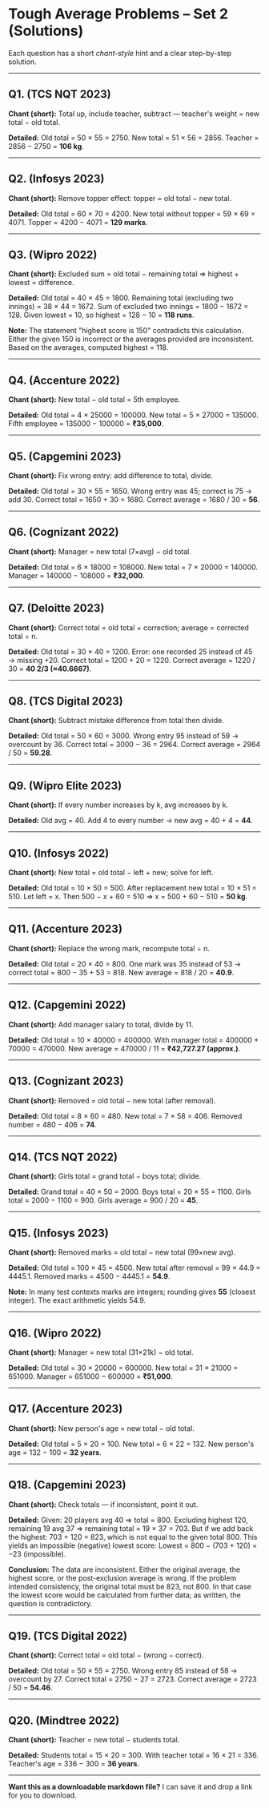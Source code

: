 # Tough Average Problems – Set 2 (Solutions)

Each question has a short *chant-style* hint and a clear step-by-step solution.

---

## Q1. (TCS NQT 2023)
**Chant (short):** Total up, include teacher, subtract — teacher's weight = new total − old total.

**Detailed:**
Old total = 50 × 55 = 2750.
New total = 51 × 56 = 2856.
Teacher = 2856 − 2750 = **106 kg**.

---

## Q2. (Infosys 2023)
**Chant (short):** Remove topper effect: topper = old total − new total.

**Detailed:**
Old total = 60 × 70 = 4200.
New total without topper = 59 × 69 = 4071.
Topper = 4200 − 4071 = **129 marks**.

---

## Q3. (Wipro 2022)
**Chant (short):** Excluded sum = old total − remaining total ⇒ highest + lowest = difference.

**Detailed:**
Old total = 40 × 45 = 1800.
Remaining total (excluding two innings) = 38 × 44 = 1672.
Sum of excluded two innings = 1800 − 1672 = 128.
Given lowest = 10, so highest = 128 − 10 = **118 runs**.

**Note:** The statement "highest score is 150" contradicts this calculation. Either the given 150 is incorrect or the averages provided are inconsistent. Based on the averages, computed highest = 118.

---

## Q4. (Accenture 2022)
**Chant (short):** New total − old total = 5th employee.

**Detailed:**
Old total = 4 × 25000 = 100000.
New total = 5 × 27000 = 135000.
Fifth employee = 135000 − 100000 = **₹35,000**.

---

## Q5. (Capgemini 2023)
**Chant (short):** Fix wrong entry: add difference to total, divide.

**Detailed:**
Old total = 30 × 55 = 1650.
Wrong entry was 45; correct is 75 → add 30.
Correct total = 1650 + 30 = 1680.
Correct average = 1680 / 30 = **56**.

---

## Q6. (Cognizant 2022)
**Chant (short):** Manager = new total (7×avg) − old total.

**Detailed:**
Old total = 6 × 18000 = 108000.
New total = 7 × 20000 = 140000.
Manager = 140000 − 108000 = **₹32,000**.

---

## Q7. (Deloitte 2023)
**Chant (short):** Correct total = old total + correction; average = corrected total ÷ n.

**Detailed:**
Old total = 30 × 40 = 1200.
Error: one recorded 25 instead of 45 → missing +20.
Correct total = 1200 + 20 = 1220.
Correct average = 1220 / 30 = **40 2/3 (≈40.6667)**.

---

## Q8. (TCS Digital 2023)
**Chant (short):** Subtract mistake difference from total then divide.

**Detailed:**
Old total = 50 × 60 = 3000.
Wrong entry 95 instead of 59 → overcount by 36.
Correct total = 3000 − 36 = 2964.
Correct average = 2964 / 50 = **59.28**.

---

## Q9. (Wipro Elite 2023)
**Chant (short):** If every number increases by k, avg increases by k.

**Detailed:**
Old avg = 40. Add 4 to every number → new avg = 40 + 4 = **44**.

---

## Q10. (Infosys 2022)
**Chant (short):** New total = old total − left + new; solve for left.

**Detailed:**
Old total = 10 × 50 = 500.
After replacement new total = 10 × 51 = 510.
Let left = x. Then 500 − x + 60 = 510 ⇒ x = 500 + 60 − 510 = **50 kg**.

---

## Q11. (Accenture 2023)
**Chant (short):** Replace the wrong mark, recompute total ÷ n.

**Detailed:**
Old total = 20 × 40 = 800.
One mark was 35 instead of 53 → correct total = 800 − 35 + 53 = 818.
New average = 818 / 20 = **40.9**.

---

## Q12. (Capgemini 2022)
**Chant (short):** Add manager salary to total, divide by 11.

**Detailed:**
Old total = 10 × 40000 = 400000.
With manager total = 400000 + 70000 = 470000.
New average = 470000 / 11 = **₹42,727.27 (approx.)**.

---

## Q13. (Cognizant 2023)
**Chant (short):** Removed = old total − new total (after removal).

**Detailed:**
Old total = 8 × 60 = 480.
New total = 7 × 58 = 406.
Removed number = 480 − 406 = **74**.

---

## Q14. (TCS NQT 2022)
**Chant (short):** Girls total = grand total − boys total; divide.

**Detailed:**
Grand total = 40 × 50 = 2000.
Boys total = 20 × 55 = 1100.
Girls total = 2000 − 1100 = 900.
Girls average = 900 / 20 = **45**.

---

## Q15. (Infosys 2023)
**Chant (short):** Removed marks = old total − new total (99×new avg).

**Detailed:**
Old total = 100 × 45 = 4500.
New total after removal = 99 × 44.9 = 4445.1.
Removed marks = 4500 − 4445.1 = **54.9**.

**Note:** In many test contexts marks are integers; rounding gives **55** (closest integer). The exact arithmetic yields 54.9.

---

## Q16. (Wipro 2022)
**Chant (short):** Manager = new total (31×21k) − old total.

**Detailed:**
Old total = 30 × 20000 = 600000.
New total = 31 × 21000 = 651000.
Manager = 651000 − 600000 = **₹51,000**.

---

## Q17. (Accenture 2023)
**Chant (short):** New person's age = new total − old total.

**Detailed:**
Old total = 5 × 20 = 100.
New total = 6 × 22 = 132.
New person's age = 132 − 100 = **32 years**.

---

## Q18. (Capgemini 2023)
**Chant (short):** Check totals — if inconsistent, point it out.

**Detailed:**
Given: 20 players avg 40 ⇒ total = 800.
Excluding highest 120, remaining 19 avg 37 ⇒ remaining total = 19 × 37 = 703.
But if we add back the highest: 703 + 120 = 823, which is not equal to the given total 800. This yields an impossible (negative) lowest score:
Lowest = 800 − (703 + 120) = −23 (impossible).

**Conclusion:** The data are inconsistent. Either the original average, the highest score, or the post-exclusion average is wrong. If the problem intended consistency, the original total must be 823, not 800. In that case the lowest score would be calculated from further data; as written, the question is contradictory.

---

## Q19. (TCS Digital 2022)
**Chant (short):** Correct total = old total − (wrong − correct).

**Detailed:**
Old total = 50 × 55 = 2750.
Wrong entry 85 instead of 58 → overcount by 27.
Correct total = 2750 − 27 = 2723.
Correct average = 2723 / 50 = **54.46**.

---

## Q20. (Mindtree 2022)
**Chant (short):** Teacher = new total − students total.

**Detailed:**
Students total = 15 × 20 = 300.
With teacher total = 16 × 21 = 336.
Teacher's age = 336 − 300 = **36 years**.

---

**Want this as a downloadable markdown file?** I can save it and drop a link for you to download.

